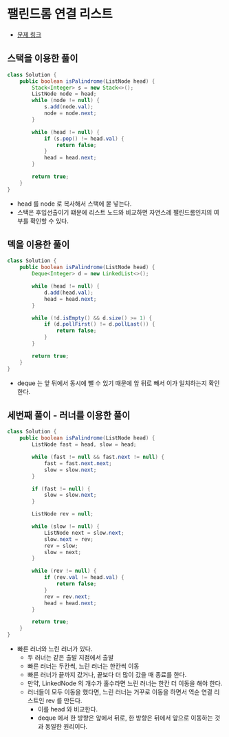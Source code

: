 # 팰린드롬 연결 리스트

- [문제 링크](https://leetcode.com/problems/palindrome-linked-list/)

## 스택을 이용한 풀이

```java
class Solution {
    public boolean isPalindrome(ListNode head) {
        Stack<Integer> s = new Stack<>();
        ListNode node = head;
        while (node != null) {
            s.add(node.val);
            node = node.next;
        }

        while (head != null) {
            if (s.pop() != head.val) {
                return false;
            }
            head = head.next;
        }

        return true;
    }
}
```

- head 를 node 로 복사해서 스택에 몯 넣는다.
- 스택은 후입선출이기 떄문에 리스트 노드와 비교하면 자연스레 팰린드롬인지의 여부를 확인할 수 있다.

## 덱을 이용한 풀이

```java
class Solution {
    public boolean isPalindrome(ListNode head) {
        Deque<Integer> d = new LinkedList<>();

        while (head != null) {
            d.add(head.val);
            head = head.next;
        }

        while (!d.isEmpty() && d.size() >= 1) {
            if (d.pollFirst() != d.pollLast()) {
                return false;
            }
        }

        return true;
    }
}
```

- deque 는 앞 뒤에서 동시에 뺄 수 있기 때문에 앞 뒤로 빼서 이가 일치하는지 확인한다.

## 세번째 풀이 - 러너를 이용한 풀이

```java
class Solution {
    public boolean isPalindrome(ListNode head) {
        ListNode fast = head, slow = head;

        while (fast != null && fast.next != null) {
            fast = fast.next.next;
            slow = slow.next;
        }

        if (fast != null) {
            slow = slow.next;
        }

        ListNode rev = null;

        while (slow != null) {
            ListNode next = slow.next;
            slow.next = rev;
            rev = slow;
            slow = next;
        }

        while (rev != null) {
            if (rev.val != head.val) {
                return false;
            }
            rev = rev.next;
            head = head.next;
        }

        return true;
    }
}
```

- 빠른 러너와 느린 러너가 있다.
    - 두 러너는 같은 출발 지점에서 출발
    - 빠른 러너는 두칸씩, 느린 러너는 한칸씩 이동
    - 빠른 러너가 끝까지 갔거나, 끝보다 더 많이 갔을 때 종료를 한다.
    - 만약, LinkedNode 의 개수가 홀수라면 느린 러너는 한칸 더 이동을 해야 한다.
    - 러너들이 모두 이동을 했다면, 느린 러너는 거꾸로 이동을 하면서 역순 연결 리스트인 rev 를 만든다.
        - 이를 head 와 비교한다.
        - deque 에서 한 방향은 앞에서 뒤로, 한 방향은 뒤에서 앞으로 이동하는 것과 동일한 원리이다.
